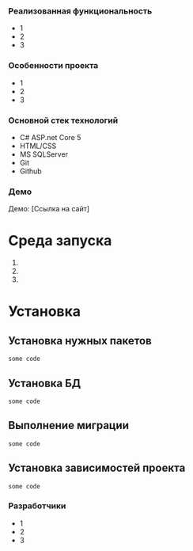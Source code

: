 ### Реализованная функциональность
* 1
* 2
* 3
### Особенности проекта
* 1
* 2
* 3
### Основной стек технологий
* C# ASP.net Core 5
* HTML/CSS
* MS SQLServer
* Git
* Github
### Демо
Демо: [Ссылка на сайт]

# Среда запуска
1.
2.
3.
# Установка
## Установка нужных пакетов
```
some code
```
## Установка БД
```
some code
```
## Выполнение миграции
```
some code
```
## Установка зависимостей проекта
```
some code
```
### Разработчики
* 1
* 2
* 3
